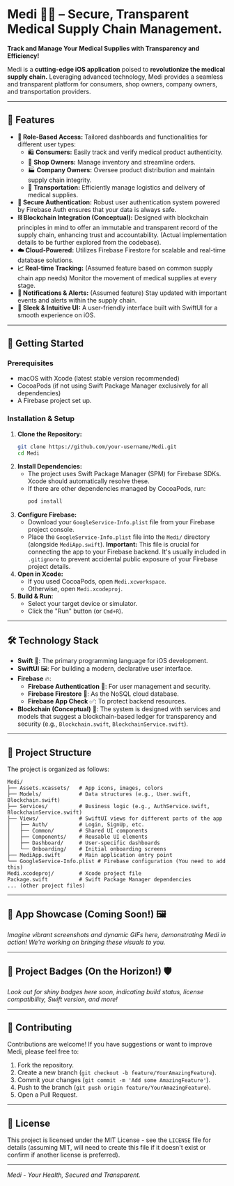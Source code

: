 # Medi 📱✨ – Secure, Transparent Medical Supply Chain Management.

**Track and Manage Your Medical Supplies with Transparency and Efficiency!**

Medi is a **cutting-edge iOS application** poised to **revolutionize the medical supply chain.** Leveraging advanced technology, Medi provides a seamless and transparent platform for consumers, shop owners, company owners, and transportation providers.

---
## 🌟 Features

*   **👤 Role-Based Access:** Tailored dashboards and functionalities for different user types:
    *   🛍️ **Consumers:** Easily track and verify medical product authenticity.
    *   🏪 **Shop Owners:** Manage inventory and streamline orders.
    *   🏭 **Company Owners:** Oversee product distribution and maintain supply chain integrity.
    *   🚚 **Transportation:** Efficiently manage logistics and delivery of medical supplies.
*   **🔐 Secure Authentication:** Robust user authentication system powered by Firebase Auth ensures that your data is always safe.
*   **⛓️ Blockchain Integration (Conceptual):** Designed with blockchain principles in mind to offer an immutable and transparent record of the supply chain, enhancing trust and accountability. (Actual implementation details to be further explored from the codebase).
*   **☁️ Cloud-Powered:** Utilizes Firebase Firestore for scalable and real-time database solutions.
*   **📈 Real-time Tracking:** (Assumed feature based on common supply chain app needs) Monitor the movement of medical supplies at every stage.
*   **🔔 Notifications & Alerts:** (Assumed feature) Stay updated with important events and alerts within the supply chain.
*   **🎨 Sleek & Intuitive UI:** A user-friendly interface built with SwiftUI for a smooth experience on iOS.

---
## 🚀 Getting Started

### Prerequisites

*   macOS with Xcode (latest stable version recommended)
*   CocoaPods (if not using Swift Package Manager exclusively for all dependencies)
*   A Firebase project set up.

### Installation & Setup

1.  **Clone the Repository:**
    ```bash
    git clone https://github.com/your-username/Medi.git
    cd Medi
    ```
2.  **Install Dependencies:**
    *   The project uses Swift Package Manager (SPM) for Firebase SDKs. Xcode should automatically resolve these.
    *   If there are other dependencies managed by CocoaPods, run:
        ```bash
        pod install
        ```
3.  **Configure Firebase:**
    *   Download your `GoogleService-Info.plist` file from your Firebase project console.
    *   Place the `GoogleService-Info.plist` file into the `Medi/` directory (alongside `MediApp.swift`). **Important:** This file is crucial for connecting the app to your Firebase backend. It's usually included in `.gitignore` to prevent accidental public exposure of your Firebase project details.
4.  **Open in Xcode:**
    *   If you used CocoaPods, open `Medi.xcworkspace`.
    *   Otherwise, open `Medi.xcodeproj`.
5.  **Build & Run:**
    *   Select your target device or simulator.
    *   Click the "Run" button (or `Cmd+R`).

---
## 🛠️ Technology Stack

*   **Swift** : The primary programming language for iOS development.
*   **SwiftUI** 🖼️: For building a modern, declarative user interface.
*   **Firebase** 🔥:
    *   **Firebase Authentication** 🔑: For user management and security.
    *   **Firebase Firestore** 💾: As the NoSQL cloud database.
    *   **Firebase App Check** ✅: To protect backend resources.
*   **Blockchain (Conceptual)** 🔗: The system is designed with services and models that suggest a blockchain-based ledger for transparency and security (e.g., `Blockchain.swift`, `BlockchainService.swift`).

---
## 📂 Project Structure

The project is organized as follows:

```
Medi/
├── Assets.xcassets/   # App icons, images, colors
├── Models/            # Data structures (e.g., User.swift, Blockchain.swift)
├── Services/          # Business logic (e.g., AuthService.swift, BlockchainService.swift)
├── Views/             # SwiftUI views for different parts of the app
│   ├── Auth/          # Login, SignUp, etc.
│   ├── Common/        # Shared UI components
│   ├── Components/    # Reusable UI elements
│   ├── Dashboard/     # User-specific dashboards
│   └── Onboarding/    # Initial onboarding screens
├── MediApp.swift      # Main application entry point
└── GoogleService-Info.plist # Firebase configuration (You need to add this)
Medi.xcodeproj/        # Xcode project file
Package.swift          # Swift Package Manager dependencies
... (other project files)
```

---
## 🎨 App Showcase (Coming Soon!) 🖼️

_Imagine vibrant screenshots and dynamic GIFs here, demonstrating Medi in action! We're working on bringing these visuals to you._

---
## 🏅 Project Badges (On the Horizon!) 🛡️

_Look out for shiny badges here soon, indicating build status, license compatibility, Swift version, and more!_

---
## 🤝 Contributing

Contributions are welcome! If you have suggestions or want to improve Medi, please feel free to:

1.  Fork the repository.
2.  Create a new branch (`git checkout -b feature/YourAmazingFeature`).
3.  Commit your changes (`git commit -m 'Add some AmazingFeature'`).
4.  Push to the branch (`git push origin feature/YourAmazingFeature`).
5.  Open a Pull Request.

---
## 📄 License

This project is licensed under the MIT License - see the `LICENSE` file for details (assuming MIT, will need to create this file if it doesn't exist or confirm if another license is preferred).

---

_Medi - Your Health, Secured and Transparent._
